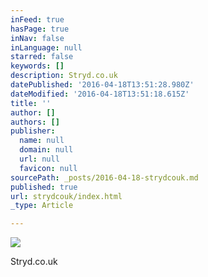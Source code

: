 ```yaml
---
inFeed: true
hasPage: true
inNav: false
inLanguage: null
starred: false
keywords: []
description: Stryd.co.uk
datePublished: '2016-04-18T13:51:28.980Z'
dateModified: '2016-04-18T13:51:18.615Z'
title: ''
author: []
authors: []
publisher:
  name: null
  domain: null
  url: null
  favicon: null
sourcePath: _posts/2016-04-18-strydcouk.md
published: true
url: strydcouk/index.html
_type: Article

---
```

![](https://the-grid-user-content.s3-us-west-2.amazonaws.com/e94479e5-d285-4845-9c20-3f241d9466ca.png)

Stryd.co.uk